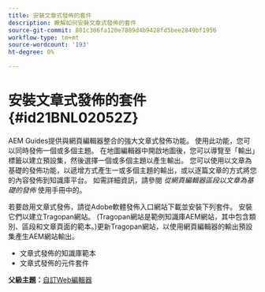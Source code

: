 ```yaml
---
title: 安裝文章式發佈的套件
description: 瞭解如何安裝文章式發佈的套件
source-git-commit: 801c306fa120e7889d4b9428fd5bee2849bf1956
workflow-type: tm+mt
source-wordcount: '193'
ht-degree: 0%

---
```



# 安裝文章式發佈的套件 {#id21BNL02052Z}

AEM Guides提供與網頁編輯器整合的強大文章式發佈功能。 使用此功能，您可以同時發佈一個或多個主題。 在地圖編輯器中開啟地圖後，您可以導覽至「輸出」標籤以建立預設集，然後選擇一個或多個主題以產生輸出。 您可以使用以文章為基礎的發佈功能，以遞增方式產生一或多個主題的輸出，或以逐篇文章的方式將您的內容發佈到知識庫平台。 如需詳細資訊，請參閱 *從網頁編輯器區段以文章為基礎的發佈* 使用手冊中的。

若要啟用文章式發佈，請從Adobe軟體發佈入口網站下載並安裝下列套件。 安裝它們以建立Tragopan網站。 \(Tragopan網站是範例知識庫AEM網站，其中包含類別、區段和文章頁面的範本。\)更新Tragopan網站，以使用網頁編輯器的輸出預設集產生AEM網站輸出。

- 文章式發佈的知識庫範本
- 文章式發佈的元件套件

**父級主題：**[&#x200B;自訂Web編輯器](conf-web-editor.md)

